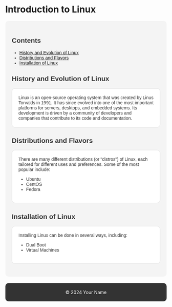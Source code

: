# Introduction to Linux

<div style="font-family: Arial, sans-serif; background-color: #f4f4f4; color: #333; padding: 20px; border-radius: 10px;">

## Contents
- [History and Evolution of Linux](#history-and-evolution-of-linux)
- [Distributions and Flavors](#distributions-and-flavors)
- [Installation of Linux](#installation-of-linux)

## History and Evolution of Linux
<div style="background: #fff; padding: 20px; border: 1px solid #ddd; margin-bottom: 20px; border-radius: 10px;">
Linux is an open-source operating system that was created by Linus Torvalds in 1991. It has since evolved into one of the most important platforms for servers, desktops, and embedded systems. Its development is driven by a community of developers and companies that contribute to its code and documentation.
</div>

## Distributions and Flavors
<div style="background: #fff; padding: 20px; border: 1px solid #ddd; margin-bottom: 20px; border-radius: 10px;">
There are many different distributions (or "distros") of Linux, each tailored for different uses and preferences. Some of the most popular include:
<ul>
    <li>Ubuntu</li>
    <li>CentOS</li>
    <li>Fedora</li>
</ul>
</div>

## Installation of Linux
<div style="background: #fff; padding: 20px; border: 1px solid #ddd; margin-bottom: 20px; border-radius: 10px;">
Installing Linux can be done in several ways, including:
<ul>
    <li>Dual Boot</li>
    <li>Virtual Machines</li>
</ul>
</div>

</div>

<footer style="text-align: center; padding: 20px; background: #333; color: #fff; border-radius: 10px; margin-top: 20px;">
    &copy; 2024 Your Name
</footer>
